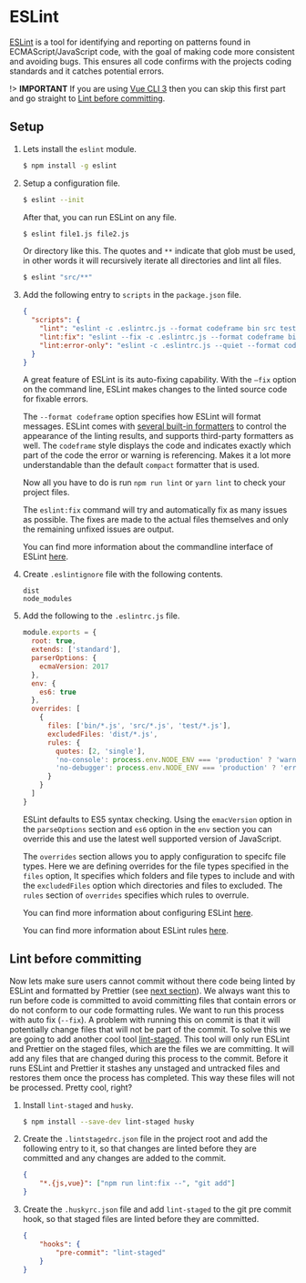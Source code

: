 # ESLint

[ESLint](https://eslint.org) is a tool for identifying and reporting on patterns found in ECMAScript/JavaScript code, with the goal of making code more consistent and avoiding bugs. This ensures all code confirms with the projects coding standards and it catches potential errors.

!> **IMPORTANT** If you are using [Vue CLI 3](https://cli.vuejs.org/) then you can skip this first part and go straight to [Lint before committing](#lint-before-committing).

## Setup

1. Lets install the `eslint` module.

   ```bash
   $ npm install -g eslint
   ```

2. Setup a configuration file.

   ```bash
   $ eslint --init
   ```

   After that, you can run ESLint on any file.

   ```bash
   $ eslint file1.js file2.js
   ```

   Or directory like this. The quotes and `**` indicate that glob must be used, in other words it will recursively iterate all directories and lint all files.

   ```bash
   $ eslint "src/**"
   ```

3. Add the following entry to `scripts` in the `package.json` file.

   ```json
   {
     "scripts": {
       "lint": "eslint -c .eslintrc.js --format codeframe bin src tests",
       "lint:fix": "eslint --fix -c .eslintrc.js --format codeframe bin src tests",
       "lint:error-only": "eslint -c .eslintrc.js --quiet --format codeframe src tests bin",
     }
   }
   ```

    A great feature of ESLint is its auto-fixing capability. With the `–fix` option on the command line, ESLint makes changes to the linted source code for fixable errors.

    The `--format codeframe` option specifies how ESLint will format messages. ESLint comes with [several built-in formatters](https://eslint.org/docs/user-guide/formatters/) to control the appearance of the linting results, and supports third-party formatters as well. The `codeframe` style displays the code and indicates exactly which part of the code the error or warning is referencing. Makes it a lot more understandable than the default `compact` formatter that is used.

   Now all you have to do is run `npm run lint` or `yarn lint` to check your project files.

   The `eslint:fix` command will try and automatically fix as many issues as possible. The fixes are made to the actual files themselves and only the remaining unfixed issues are output.

   You can find more information about the commandline interface of ESLint [here](https://eslint.org/docs/user-guide/command-line-interface).

4. Create `.eslintignore` file with the following contents.

   ```
   dist
   node_modules
   ```

5. Add the following to the `.eslintrc.js` file.

   ```js
   module.exports = {
     root: true,
     extends: ['standard'],
     parserOptions: {
       ecmaVersion: 2017
     },
     env: {
       es6: true
     },
     overrides: [
       {
         files: ['bin/*.js', 'src/*.js', 'test/*.js'],
         excludedFiles: 'dist/*.js',
         rules: {
           quotes: [2, 'single'],
           'no-console': process.env.NODE_ENV === 'production' ? 'warn' : 'off',
           'no-debugger': process.env.NODE_ENV === 'production' ? 'error' : 'off'
         }
       }
     ]
   }
   ```

   ESLint defaults to ES5 syntax checking. Using the `emacVersion` option in the `parseOptions` section and `es6` option in the `env` section you can override this and use the latest well supported version of JavaScript.

   The `overrides` section allows you to apply configuration to specifc file types. Here we are defining overrides for the file types specified in the `files` option, It specifies which folders and file types to include and with the `excludedFiles` option which directories and files to excluded. The `rules` section of `overrides` specifies which rules to overrule.

   You can find more information about configuring ESLint [here](https://eslint.org/docs/user-guide/configuring).

   You can find more information about ESLint rules [here](https://eslint.org/docs/rules/).

## Lint before committing

Now lets make sure users cannot commit without there code being linted by ESLint and formatted by Prettier (see [next section](sections/4-tooling/prettier.md)). We always want this to run before code is committed to avoid committing files that contain errors or do not conform to our code formatting rules. We want to run this process with auto fix (`--fix`). A problem with running this on commit is that it will potentially change files that will not be part of the commit. To solve this we are going to add another cool tool [lint-staged](https://github.com/okonet/lint-staged). This tool will only run ESLint and Prettier on the staged files, which are the files we are committing. It will add any files that are changed during this process to the commit. Before it runs ESLint and Prettier it stashes any unstaged and untracked files and restores them once the process has completed. This way these files will not be processed. Pretty cool, right?

1. Install `lint-staged` and `husky`.

   ```bash
   $ npm install --save-dev lint-staged husky
   ```

2. Create the `.lintstagedrc.json` file in the project root and add the following entry to it, so that changes are linted before they are committed and any changes are added to the commit.

    ```json
    {
        "*.{js,vue}": ["npm run lint:fix --", "git add"]
    }
    ```

3. Create the `.huskyrc.json` file and add `lint-staged` to the git pre commit hook, so that staged files are linted before they are committed.

    ```json
    {
        "hooks": {
            "pre-commit": "lint-staged"
        }
    }
    ```

